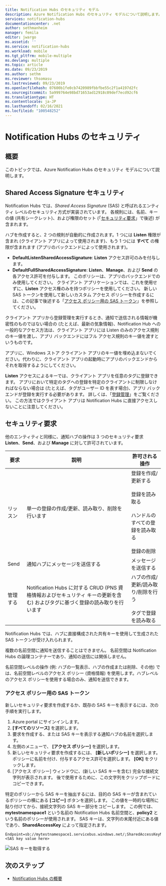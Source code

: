 ```yaml
---
title: Notification Hubs のセキュリティ モデル
description: Azure Notification Hubs のセキュリティ モデルについて説明します。
services: notification-hubs
documentationcenter: .net
author: sethmanheim
manager: femila
editor: jwargo
ms.assetid: ''
ms.service: notification-hubs
ms.workload: mobile
ms.tgt_pltfrm: mobile-multiple
ms.devlang: multiple
ms.topic: article
ms.date: 09/23/2019
ms.author: sethm
ms.reviewer: thsomasu
ms.lastreviewed: 09/23/2019
ms.openlocfilehash: 07600b1fe0cb7420989fbbfbe55c2f1a4197d2fc
ms.sourcegitcommit: 5a999764e98bd71653ad12918c09def7ecd92cf6
ms.translationtype: HT
ms.contentlocale: ja-JP
ms.lasthandoff: 02/16/2021
ms.locfileid: "100548252"
---
```

# <a name="notification-hubs-security"></a>Notification Hubs のセキュリティ

## <a name="overview"></a>概要

このトピックでは、Azure Notification Hubs のセキュリティ モデルについて説明します。

## <a name="shared-access-signature-security"></a>Shared Access Signature セキュリティ

Notification Hubs では、*Shared Access Signature* (SAS) と呼ばれるエンティティ レベルのセキュリティ方式が実装されています。 各規則には、名前、キーの値 (共有シークレット)、および権限のセット (「[セキュリティ要求](#security-claims)」で後述) が含まれます。 

ハブを作成すると、2 つの規則が自動的に作成されます。1 つには **Listen** 権限が含まれ (クライアント アプリによって使用されます)、もう 1 つには **すべて** の権限が含まれます (アプリのバックエンドによって使用されます)。

- **DefaultListenSharedAccessSignature**: **Listen** アクセス許可のみを付与します。
- **DefaultFullSharedAccessSignature**: **Listen**、**Manage**、および **Send** の各アクセス許可を付与します。 このポリシーは、アプリのバックエンドでのみ使用してください。 クライアント アプリケーションでは、これを使用せずに、**Listen** アクセス権のみを持つポリシーを使用してください。 新しい SAS トークンを使用して新しいカスタム アクセス ポリシーを作成するには、この記事で後述する「[アクセス ポリシー用の SAS トークン](#sas-tokens-for-access-policies)」を参照してください。

クライアント アプリから登録管理を実行するとき、通知で送信される情報が機密性のものではない場合の (たとえば、最新の気象情報)、Notification Hub への一般的なアクセス方法は、クライアント アプリには Listen のみのアクセス規則のキー値を渡し、アプリ バックエンドにはフル アクセス規則のキー値を渡すというものです。

アプリに、Windows ストア クライアント アプリのキー値を埋め込まないでください。代わりに、クライアント アプリの起動時にアプリのバックエンドからそれを取得するようにしてください。

**Listen** アクセスによるキーでは、クライアント アプリを任意のタグに登録できます。 アプリにおいて特定のタグへの登録を特定のクライアントに制限しなければならない場合は (たとえば、タグがユーザー ID を表す場合)、アプリ バックエンドが登録を実行する必要があります。 詳しくは、「[登録管理](notification-hubs-push-notification-registration-management.md)」をご覧ください。 この方法ではクライアント アプリは Notification Hubs に直接アクセスしないことに注意してください。

## <a name="security-claims"></a>セキュリティ要求

他のエンティティと同様に、通知ハブの操作は 3 つのセキュリティ要求 **Listen**、**Send**、および **Manage** に対して許可されています。

| 要求   | 説明                                          | 許可される操作 |
| ------- | ---------------------------------------------------- | ------------------ |
| リッスン  | 単一の登録の作成/更新、読み取り、削除を行います | 登録を作成/更新する<br><br>登録を読み取る<br><br>ハンドルのすべての登録を読み取る<br><br>登録の削除 |
| Send    | 通知ハブにメッセージを送信する                | メッセージを送信する |
| 管理する  | Notification Hubs に対する CRUD (PNS 資格情報およびセキュリティ キーの更新を含む) およびタグに基づく登録の読み取りを行います |ハブの作成/更新/読み取り/削除を行う<br><br>タグで登録を読み取る |

Notification Hubs では、ハブに直接構成された共有キーを使用して生成された SAS トークンが受け入れられます。

複数の名前空間に通知を送信することはできません。 名前空間は Notification Hubs の論理コンテナーであり、通知の送信には関係しません。

名前空間レベルの操作 (例: ハブの一覧表示、ハブの作成または削除、その他) では、名前空間レベルのアクセス ポリシー (資格情報) を使用します。ハブレベルのアクセス ポリシーを使用する場合のみ、通知を送信できます。

### <a name="sas-tokens-for-access-policies"></a>アクセス ポリシー用の SAS トークン

新しいセキュリティ要求を作成するか、既存の SAS キーを表示するには、次の手順を実行します。

1. Azure portal にサインインします。
2. **[すべてのリソース]** を選択します。
3. 要求を作成する、または SAS キーを表示する通知ハブの名前を選択します。
4. 左側のメニューで、 **[アクセス ポリシー]** を選択します。
5. 新しいセキュリティ要求を作成するには、 **[新しいポリシー]** を選択します。 ポリシーに名前を付け、付与するアクセス許可を選択します。 **[OK]** をクリックします。
6. [アクセス ポリシー] ウィンドウに、(新しい SAS キーを含む) 完全な接続文字列が表示されます。 後で使用するために、この文字列をクリップボードにコピーできます。

特定のポリシーから SAS キーを抽出するには、目的の SAS キーが含まれているポリシーの横にある **[コピー]** ボタンを選択します。 この値を一時的な場所に貼り付けてから、接続文字列の SAS キー部分をコピーします。 この例では、**mytestnamespace1** という名前の Notification Hubs 名前空間と、**policy2** という名前のポリシーが使用されます。 SAS キーは、文字列の末尾付近にある値であり、**SharedAccessKey** によって指定されます。

```shell
Endpoint=sb://mytestnamespace1.servicebus.windows.net/;SharedAccessKeyName=policy2;SharedAccessKey=<SAS key value here>
```

![SAS キーを取得する](media/notification-hubs-push-notification-security/access1.png)

## <a name="next-steps"></a>次のステップ

- [Notification Hubs の概要](notification-hubs-push-notification-overview.md)
